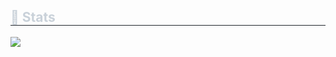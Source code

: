 <div style="text-align: left;"> 
  <h2 style="border-bottom: 1px solid #21262d; color: #c9d1d9;"> 🏅 Stats </h2>
  <div style="text-align: left;">
      <img src="https://github-readme-stats.vercel.app/api/top-langs/?username=bambxxz1e&layout=compact&bg_color=180,000000,&title_color=000000&text_color=000000"/> 
  </div> 
</div>
    
